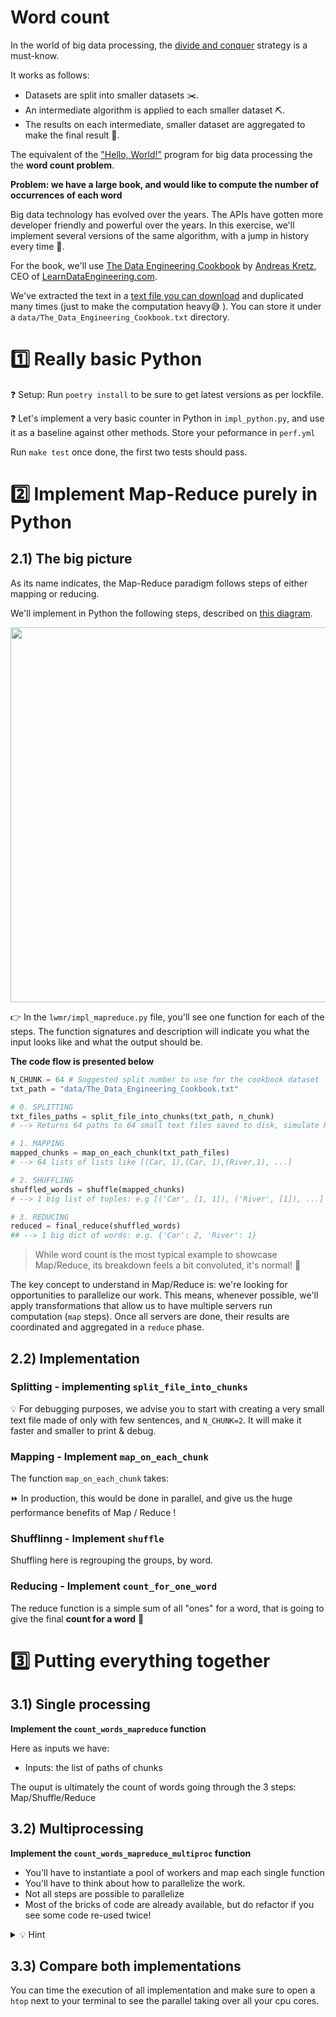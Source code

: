# Word count

In the world of big data processing, the [divide and conquer](https://en.wikipedia.org/wiki/Divide-and-conquer_algorithm) strategy is a must-know.

It works as follows:

- Datasets are split into smaller datasets ✂️.
- An intermediate algorithm is applied to each smaller dataset ⛏️.
- The results on each intermediate, smaller dataset are aggregated to make the final result 🔗.

The equivalent of the ["Hello, World!"](https://en.wikipedia.org/wiki/%22Hello,_World!%22_program) program for big data processing the the **word count problem**.

**Problem: we have a large book, and would like to compute the number of occurrences of each word**

Big data technology has evolved over the years. The APIs have gotten more developer friendly and powerful over the years. In this exercise, we'll implement several versions of the same algorithm, with a jump in history every time 📜.

For the book, we'll use [The Data Engineering Cookbook](https://www.darwinpricing.com/training/Data_Engineering_Cookbook.pdf) by [Andreas Kretz](https://www.linkedin.com/in/andreas-kretz/?originalSubdomain=de), CEO of [LearnDataEngineering.com](https://learndataengineering.com/).

We've extracted the text in a [text file you can download](https://wagon-public-datasets.s3.amazonaws.com/data-engineering/W3D3-processing/The_Data_Engineering_Cookbook.txt)
and duplicated many times (just to make the computation heavy😅 ). You can store it under a `data/The_Data_Engineering_Cookbook.txt` directory.

# 1️⃣ Really basic Python

❓ Setup: Run `poetry install` to be sure to get latest versions as per lockfile.

❓ Let's implement a very basic counter in Python in `impl_python.py`, and use it as a baseline against other methods. Store your peformance in `perf.yml`

Run `make test` once done, the first two tests should pass. 

# 2️⃣ Implement Map-Reduce purely in Python

## 2.1) The big picture

As its name indicates, the Map-Reduce paradigm follows steps of either mapping or reducing.

We'll implement in Python the following steps, described on [this diagram](https://cdn.educba.com/academy/wp-content/uploads/2020/04/map-flowchart.png.webp).

<img src="https://cdn.educba.com/academy/wp-content/uploads/2020/04/map-flowchart.png.webp" width=600>

👉 In the `lwmr/impl_mapreduce.py` file, you'll see one function for each of the steps. The function signatures and description will indicate you what the input looks like and what the output should be.

**The code flow is presented below**

```python
N_CHUNK = 64 # Suggested split number to use for the cookbook dataset
txt_path = "data/The_Data_Engineering_Cookbook.txt"

# 0. SPLITTING 
txt_files_paths = split_file_into_chunks(txt_path, n_chunk)
# --> Returns 64 paths to 64 small text files saved to disk, simulate HDFS chunks in separate nodes

# 1. MAPPING
mapped_chunks = map_on_each_chunk(txt_path_files)
# --> 64 lists of lists like [(Car, 1),(Car, 1),(River,1), ...]

# 2. SHUFFLING
shuffled_words = shuffle(mapped_chunks)
# --> 1 big list of tuples: e.g [('Car', [1, 1]), ('River', [1]), ...]

# 3. REDUCING
reduced = final_reduce(shuffled_words)
## --> 1 big dict of words: e.g. {'Car': 2, 'River': 1}
```

> While word count is the most typical example to showcase Map/Reduce, its breakdown feels a bit convoluted, it's normal! 🐡

The key concept to understand in Map/Reduce is: we're looking for opportunities to parallelize our work. This means, whenever possible, we'll apply transformations that allow us to have multiple servers run computation (`map` steps). Once all servers are done, their results are coordinated and aggregated in a `reduce` phase.
  
## 2.2) Implementation

### Splitting - implementing `split_file_into_chunks`

💡 For debugging purposes, we advise you to start with creating a very small text file made of only with few sentences, and `N_CHUNK=2`. It will make it faster and smaller to print & debug.

### Mapping - Implement `map_on_each_chunk` 

The function `map_on_each_chunk` takes:

⏩ In production, this would be done in parallel, and give us the huge performance benefits of Map / Reduce !

### Shufflinng - Implement `shuffle`

Shuffling here is regrouping the groups, by word. 

### Reducing - Implement `count_for_one_word`

The reduce function is a simple sum of all "ones" for a word, that is going to give the final **count for a word** 🎉


# 3️⃣ Putting everything together

## 3.1) Single processing

**Implement the `count_words_mapreduce` function**

Here as inputs we have:

- Inputs: the list of paths of chunks

The ouput is ultimately the count of words going through the 3 steps: Map/Shuffle/Reduce


## 3.2) Multiprocessing

**Implement the `count_words_mapreduce_multiproc` function**

- You'll have to instantiate a pool of workers and map each single function
- You'll have to think about how to parallelize the work. 
- Not all steps are possible to parallelize
- Most of the bricks of code are already available, but do refactor if you see some code re-used twice!


<details>
  <summary markdown='span'>💡 Hint</summary>

  The `shuffle`function part needs to gather all the words together it cannot run easily in multiple process

</details>

## 3.3) Compare both implementations

You can time the execution of all implementation and make sure to open a `htop` next to your terminal to see the parallel taking over all your cpu cores.
